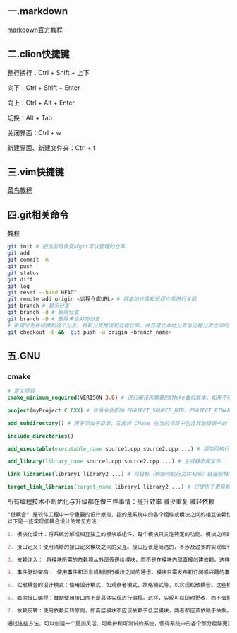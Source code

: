 

## 一.markdown

[markdown官方教程](https://markdown.com.cn/basic-syntax/)

## 二.clion快捷键

整行换行：Ctrl + Shift + 上下 

向下：Ctrl + Shift + Enter

向上：Ctrl + Alt + Enter

切换：Alt + Tab

关闭界面：Ctrl + w

新建界面、新建文件夹：Ctrl + t

## 三.vim快捷键

[菜鸟教程](https://www.runoob.com/linux/linux-vim.html)

## 四.git相关命令

[教程](https://www.liaoxuefeng.com/wiki/896043488029600)

```sh
git init # 把当前目录变成git可以管理的仓库
git add 
git commit -m
git push
git status
git diff 
git log
git reset --hard HEAD^
git remote add origin <远程仓库URL> # 将本地仓库和远程仓库进行关联
git branch # 显示分支
git branch -d # 删除分支
git branch -D # 删除未合并的分支
# 新建分支并切换到这个分支，将新分支推送到远程仓库，并且建立本地分支与远程分支之间的关联关系
git checkout -b &&  git push -u origin <branch_name>
```



## 五.GNU

### cmake

```cmake
# 定义项目
cmake_minimum_required(VERISON 3.0) # 进行编译所需要的CMake最低版本，如果不指定的话系统会自己指定一个，但是也会扔出一个warning。

project(myProject C CXX) # 该命令会影响 PROJECT_SOURCE_DIR、PROJECT_BINARY_DIR、PROJECT_NAME等变量。另外要注意的是，对于多个project嵌套的情况，CMAKE_PROJECT_NAME是当前 CMakeLists.txt 文件回溯至最顶层 CMakeLists.txt 文件中所在位置之前所定义的最后一个project的名字。

add_subdirectory() # 用于添加子目录，它告诉 CMake 在当前项目中包含其他目录中的 CMakeLists.txt 文件，从而构建这些子目录中的代码。

include_directories()

add_executable(executable_name source1.cpp source2.cpp ...) # 添加可执行文件，并指定源文件

add_library(library_name source1.cpp source2.cpp ...) # 生成静态库文件

link_libraries(library1 library2 ...) # 将目标（例如可执行文件和库）链接到特定库

target_link_libraries(target_name library1 library2 ...) # 它提供了更具有针对性的库链接方式，可以在每个目标级别上指定链接关系
```

所有编程技术不断优化与升级都在做三件事情：提升效率  减少重复  减轻依赖

```markdown
"低耦合" 是软件工程中一个重要的设计原则，指的是系统中的各个组件或模块之间的相互依赖性尽可能地降低。低耦合的设计有助于提高代码的灵活性、可维护性和可重用性。
以下是一些实现低耦合设计的常见方法：

1. 模块化设计：将系统分解成相互独立的模块或组件，每个模块只关注特定的功能。模块之间的依赖关系应该尽可能地简单明了。

2. 接口定义：使用清晰的接口定义模块之间的交互。接口应该是简洁的，不涉及过多的实现细节，同时提供足够的信息以满足调用方的需求。

3. 依赖注入： 将模块所需的依赖项从外部传递给模块，而不是在模块内部直接创建依赖。这样可以减少模块之间的直接耦合，使得模块更容易替换和测试。

4. 事件驱动架构： 使用事件和消息机制进行模块之间的通信。模块只需发布和订阅感兴趣的事件，而不直接调用其他模块的方法，从而降低耦合度。

5. 松散耦合的设计模式：使用设计模式，如观察者模式、策略模式等，以实现松散耦合。这些模式通过定义清晰的接口和抽象来降低组件之间的依赖性。

6. 面向接口编程：鼓励使用接口而不是具体实现进行编程。这样，实现可以随时更改，而不会影响其他模块。

7. 依赖反转：使用依赖反转原则，即高层模块不应该依赖于低层模块，两者都应该依赖于抽象。这有助于减少直接依赖，提高系统的灵活性。

通过这些方法，可以创建一个更加灵活、可维护和可测试的系统，使得系统中的各个部分能够更独立地变化而不会对其他部分造成过多的影响。
```

